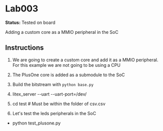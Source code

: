 # Lab003

**Status:** Tested on board

Adding a custom core as a MMIO peripheral in the SoC

## Instructions

1. We are going to create a custom core and add it as a MMIO peripheral. For this example we are not going to be using a CPU

2. The PlusOne core is added as a submodule to the SoC

3. Build the bitstream with `python base.py`

4. litex_server --uart --uart-port=/dev/<USB-port>

5. cd test # Must be within the folder of csv.csv

6. Let's test the leds peripherals in the SoC
  - python test_plusone.py
